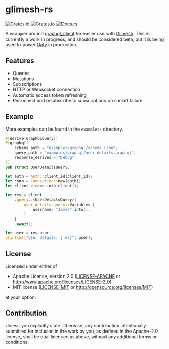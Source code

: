 # glimesh-rs

![Crates.io](https://img.shields.io/crates/l/glimesh) [![Crates.io](https://img.shields.io/crates/v/glimesh)](https://crates.io/crates/glimesh) [![Docs.rs](https://docs.rs/glimesh/badge.svg)](https://docs.rs/glimesh)

<!-- cargo-sync-readme start -->

A wrapper around [graphql_client](https://github.com/graphql-rust/graphql-client) for easier use with [Glimesh](https://glimesh.tv). This is currently a work in progress, and should be considered beta, but it is being used to power [Oaty](https://oaty.app) in production.

## Features

-   Queries
-   Mutations
-   Subscriptions
-   HTTP or Websocket connection
-   Automatic access token refreshing
-   Reconnect and resubscribe to subscriptions on socket failure

## Example

More examples can be found in the `examples/` directory.

```rust
#[derive(GraphQLQuery)]
#[graphql(
    schema_path = "examples/graphql/schema.json",
    query_path = "examples/graphql/user_details.graphql",
    response_derives = "Debug"
)]
pub struct UserDetailsQuery;

let auth = Auth::client_id(client_id);
let conn = Connection::new(auth);
let client = conn.into_client();

let res = client
    .query::<UserDetailsQuery>(
        user_details_query::Variables {
            username: "James".into(),
        }
    )
    .await?;

let user = res.user;
println!("User details: {:#?}", user);
```

## License

Licensed under either of

-   Apache License, Version 2.0
    ([LICENSE-APACHE](LICENSE-APACHE) or http://www.apache.org/licenses/LICENSE-2.0)
-   MIT license
    ([LICENSE-MIT](LICENSE-MIT) or http://opensource.org/licenses/MIT)

at your option.

## Contribution

Unless you explicitly state otherwise, any contribution intentionally submitted
for inclusion in the work by you, as defined in the Apache-2.0 license, shall be
dual licensed as above, without any additional terms or conditions.

<!-- cargo-sync-readme end -->
